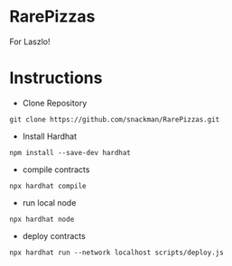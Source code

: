 # RarePizzas
For Laszlo!




# Instructions

- Clone Repository

```
git clone https://github.com/snackman/RarePizzas.git
```
- Install Hardhat

```
npm install --save-dev hardhat
```

- compile contracts

```
npx hardhat compile
```

- run local node

```
npx hardhat node
```

- deploy contracts

```
npx hardhat run --network localhost scripts/deploy.js
```

